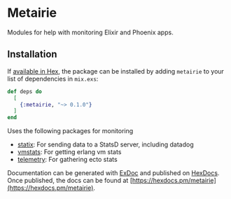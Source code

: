 # Metairie

Modules for help with monitoring Elixir and Phoenix apps.

## Installation

If [available in Hex](https://hex.pm/docs/publish), the package can be installed
by adding `metairie` to your list of dependencies in `mix.exs`:

```elixir
def deps do
  [
    {:metairie, "~> 0.1.0"}
  ]
end
```

Uses the following packages for monitoring

- [statix](https://hex.pm/packages/statix): For sending data to a StatsD server, including datadog
- [vmstats](https://hex.pm/packages/vmstats): For getting erlang vm stats
- [telemetry](https://hex.pm/packages/telemetry): For gathering ecto stats

Documentation can be generated with [ExDoc](https://github.com/elixir-lang/ex_doc)
and published on [HexDocs](https://hexdocs.pm). Once published, the docs can
be found at [https://hexdocs.pm/metairie](https://hexdocs.pm/metairie).
